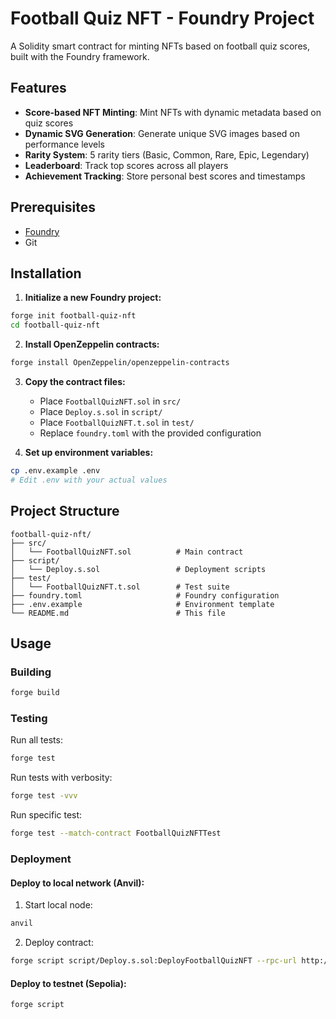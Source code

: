 # Football Quiz NFT - Foundry Project

A Solidity smart contract for minting NFTs based on football quiz scores, built with the Foundry framework.

## Features

- **Score-based NFT Minting**: Mint NFTs with dynamic metadata based on quiz scores
- **Dynamic SVG Generation**: Generate unique SVG images based on performance levels
- **Rarity System**: 5 rarity tiers (Basic, Common, Rare, Epic, Legendary)
- **Leaderboard**: Track top scores across all players
- **Achievement Tracking**: Store personal best scores and timestamps

## Prerequisites

- [Foundry](https://book.getfoundry.sh/getting-started/installation)
- Git

## Installation

1. **Initialize a new Foundry project:**
```bash
forge init football-quiz-nft
cd football-quiz-nft
```

2. **Install OpenZeppelin contracts:**
```bash
forge install OpenZeppelin/openzeppelin-contracts
```

3. **Copy the contract files:**
   - Place `FootballQuizNFT.sol` in `src/`
   - Place `Deploy.s.sol` in `script/`
   - Place `FootballQuizNFT.t.sol` in `test/`
   - Replace `foundry.toml` with the provided configuration

4. **Set up environment variables:**
```bash
cp .env.example .env
# Edit .env with your actual values
```

## Project Structure

```
football-quiz-nft/
├── src/
│   └── FootballQuizNFT.sol          # Main contract
├── script/
│   └── Deploy.s.sol                 # Deployment scripts
├── test/
│   └── FootballQuizNFT.t.sol        # Test suite
├── foundry.toml                     # Foundry configuration
├── .env.example                     # Environment template
└── README.md                        # This file
```

## Usage

### Building

```bash
forge build
```

### Testing

Run all tests:
```bash
forge test
```

Run tests with verbosity:
```bash
forge test -vvv
```

Run specific test:
```bash
forge test --match-contract FootballQuizNFTTest
```

### Deployment

#### Deploy to local network (Anvil):

1. Start local node:
```bash
anvil
```

2. Deploy contract:
```bash
forge script script/Deploy.s.sol:DeployFootballQuizNFT --rpc-url http://localhost:8545 --private-key 0xac0974bec39a17e36ba4a6b4d238ff944bacb478cbed5efcae784d7bf4f2ff80 --broadcast
```

#### Deploy to testnet (Sepolia):

```bash
forge script